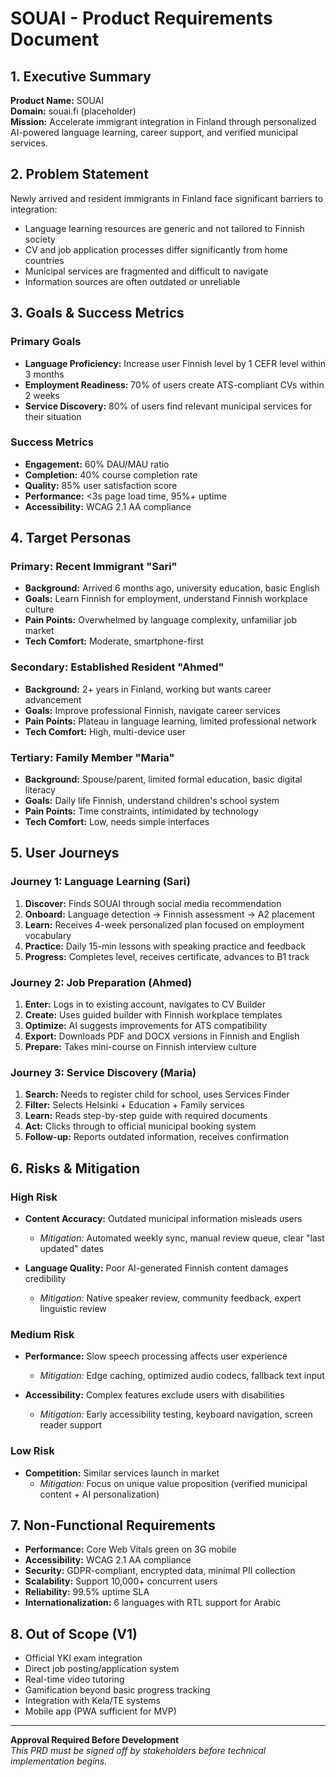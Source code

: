 # SOUAI - Product Requirements Document

## 1. Executive Summary

**Product Name:** SOUAI  
**Domain:** souai.fi (placeholder)  
**Mission:** Accelerate immigrant integration in Finland through personalized AI-powered language learning, career support, and verified municipal services.

## 2. Problem Statement

Newly arrived and resident immigrants in Finland face significant barriers to integration:
- Language learning resources are generic and not tailored to Finnish society
- CV and job application processes differ significantly from home countries
- Municipal services are fragmented and difficult to navigate
- Information sources are often outdated or unreliable

## 3. Goals & Success Metrics

### Primary Goals
- **Language Proficiency:** Increase user Finnish level by 1 CEFR level within 3 months
- **Employment Readiness:** 70% of users create ATS-compliant CVs within 2 weeks
- **Service Discovery:** 80% of users find relevant municipal services for their situation

### Success Metrics
- **Engagement:** 60% DAU/MAU ratio
- **Completion:** 40% course completion rate
- **Quality:** 85% user satisfaction score
- **Performance:** <3s page load time, 95%+ uptime
- **Accessibility:** WCAG 2.1 AA compliance

## 4. Target Personas

### Primary: Recent Immigrant "Sari"
- **Background:** Arrived 6 months ago, university education, basic English
- **Goals:** Learn Finnish for employment, understand Finnish workplace culture
- **Pain Points:** Overwhelmed by language complexity, unfamiliar job market
- **Tech Comfort:** Moderate, smartphone-first

### Secondary: Established Resident "Ahmed"
- **Background:** 2+ years in Finland, working but wants career advancement
- **Goals:** Improve professional Finnish, navigate career services
- **Pain Points:** Plateau in language learning, limited professional network
- **Tech Comfort:** High, multi-device user

### Tertiary: Family Member "Maria"
- **Background:** Spouse/parent, limited formal education, basic digital literacy
- **Goals:** Daily life Finnish, understand children's school system
- **Pain Points:** Time constraints, intimidated by technology
- **Tech Comfort:** Low, needs simple interfaces

## 5. User Journeys

### Journey 1: Language Learning (Sari)
1. **Discover:** Finds SOUAI through social media recommendation
2. **Onboard:** Language detection → Finnish assessment → A2 placement
3. **Learn:** Receives 4-week personalized plan focused on employment vocabulary
4. **Practice:** Daily 15-min lessons with speaking practice and feedback
5. **Progress:** Completes level, receives certificate, advances to B1 track

### Journey 2: Job Preparation (Ahmed)
1. **Enter:** Logs in to existing account, navigates to CV Builder
2. **Create:** Uses guided builder with Finnish workplace templates
3. **Optimize:** AI suggests improvements for ATS compatibility
4. **Export:** Downloads PDF and DOCX versions in Finnish and English
5. **Prepare:** Takes mini-course on Finnish interview culture

### Journey 3: Service Discovery (Maria)
1. **Search:** Needs to register child for school, uses Services Finder
2. **Filter:** Selects Helsinki + Education + Family services
3. **Learn:** Reads step-by-step guide with required documents
4. **Act:** Clicks through to official municipal booking system
5. **Follow-up:** Reports outdated information, receives confirmation

## 6. Risks & Mitigation

### High Risk
- **Content Accuracy:** Outdated municipal information misleads users
  - *Mitigation:* Automated weekly sync, manual review queue, clear "last updated" dates

- **Language Quality:** Poor AI-generated Finnish content damages credibility
  - *Mitigation:* Native speaker review, community feedback, expert linguistic review

### Medium Risk
- **Performance:** Slow speech processing affects user experience
  - *Mitigation:* Edge caching, optimized audio codecs, fallback text input

- **Accessibility:** Complex features exclude users with disabilities
  - *Mitigation:* Early accessibility testing, keyboard navigation, screen reader support

### Low Risk
- **Competition:** Similar services launch in market
  - *Mitigation:* Focus on unique value proposition (verified municipal content + AI personalization)

## 7. Non-Functional Requirements

- **Performance:** Core Web Vitals green on 3G mobile
- **Accessibility:** WCAG 2.1 AA compliance
- **Security:** GDPR-compliant, encrypted data, minimal PII collection
- **Scalability:** Support 10,000+ concurrent users
- **Reliability:** 99.5% uptime SLA
- **Internationalization:** 6 languages with RTL support for Arabic

## 8. Out of Scope (V1)

- Official YKI exam integration
- Direct job posting/application system
- Real-time video tutoring
- Gamification beyond basic progress tracking
- Integration with Kela/TE systems
- Mobile app (PWA sufficient for MVP)

---

**Approval Required Before Development**  
*This PRD must be signed off by stakeholders before technical implementation begins.*